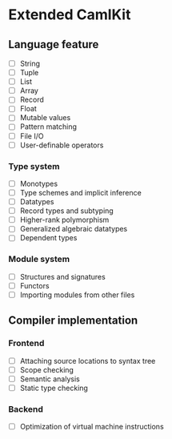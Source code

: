 # Extended CamlKit

## Language feature

- [ ] String
- [ ] Tuple
- [ ] List
- [ ] Array
- [ ] Record
- [ ] Float
- [ ] Mutable values
- [ ] Pattern matching
- [ ] File I/O
- [ ] User-definable operators

### Type system

- [ ] Monotypes
- [ ] Type schemes and implicit inference
- [ ] Datatypes
- [ ] Record types and subtyping
- [ ] Higher-rank polymorphism
- [ ] Generalized algebraic datatypes
- [ ] Dependent types

### Module system

- [ ] Structures and signatures
- [ ] Functors
- [ ] Importing modules from other files

## Compiler implementation

### Frontend

- [ ] Attaching source locations to syntax tree
- [ ] Scope checking
- [ ] Semantic analysis
- [ ] Static type checking

### Backend

- [ ] Optimization of virtual machine instructions
